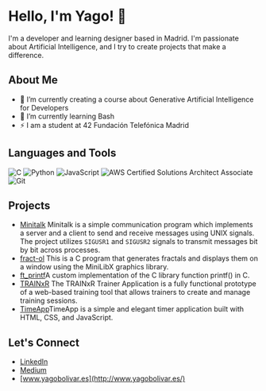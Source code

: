 # Hello, I'm Yago! 👋

I'm a developer and learning designer based in Madrid. I'm passionate about Artificial Intelligence, and I try to create projects that make a difference.

## About Me

- 🔭 I’m currently creating a course about Generative Artificial Intelligence for Developers
- 🌱 I’m currently learning Bash
- ⚡ I am a student at 42 Fundación Telefónica Madrid

## Languages and Tools

![C](https://img.shields.io/badge/C-%2300599C.svg?style=for-the-badge&logo=c&logoColor=white)
![Python](https://img.shields.io/badge/Python-%2314354C.svg?style=for-the-badge&logo=python&logoColor=white)
![JavaScript](https://img.shields.io/badge/JavaScript-%23323330.svg?style=for-the-badge&logo=javascript&logoColor=%23F7DF1E)
![AWS Certified Solutions Architect Associate](https://img.shields.io/badge/AWS%20Certified%20Solutions%20Architect%20-%20Associate-orange?style=for-the-badge&logo=amazon-aws&logoColor=white)
![Git](https://img.shields.io/badge/Git-%23F05033.svg?style=for-the-badge&logo=git&logoColor=white)

## Projects
- [Minitalk](https://github.com/leroidubuffet/minitalk) Minitalk is a simple communication program which implements a server and a client to send and receive messages using UNIX signals. The project utilizes `SIGUSR1` and `SIGUSR2` signals to transmit messages bit by bit across processes.
- [fract-ol](https://github.com/leroidubuffet/fract-ol) This is a C program that generates fractals and displays them on a window using the MiniLibX graphics library.
- [ft_printf](https://github.com/leroidubuffet/ft_printf)A custom implementation of the C library function printf() in C.
- [TRAINxR](https://github.com/leroidubuffet/TRAINxR_flask) The TRAINxR Trainer Application is a fully functional prototype of a web-based training tool that allows trainers to create and manage training sessions.
- [TimeApp](https://github.com/leroidubuffet/timeApp)TimeApp is a simple and elegant timer application built with HTML, CSS, and JavaScript.

## Let's Connect

- [LinkedIn](https://www.linkedin.com/in/yago-bolivar/)
- [Medium](https://leroidubuffet.medium.com/)
- [www.yagobolivar.es](http://www.yagobolivar.es/)
